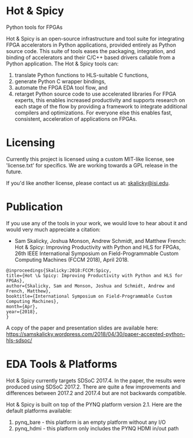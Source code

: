 # Hot & Spicy
Python tools for FPGAs

Hot & Spicy is an open-source infrastructure and tool suite for integrating FPGA accelerators in Python applications, provided entirely as Python source code. This suite of tools eases the packaging, integration, and binding of accelerators and their C/C++ based drivers callable from a Python application. The Hot & Spicy tools can: 
1. translate Python functions to HLS-suitable C functions, 
2. generate Python C wrapper bindings, 
3. automate the FPGA EDA tool flow, and 
4. retarget Python source code to use accelerated libraries
For FPGA experts, this enables increased productivity and supports research on each stage of the flow by providing a framework to integrate additional compilers and optimizations. For everyone else this enables fast, consistent, acceleration of applications on FPGAs. 

# Licensing
Currently this project is licensed using a custom MIT-like license, see 'license.txt' for specifics. We are working towards a GPL release in the future. 

If you'd like another license, please contact us at: skalicky@isi.edu. 

# Publication

If you use any of the tools in your work, we would love to hear about it and would very much appreciate a citation:

- Sam Skalicky, Joshua Monson, Andrew Schmidt, and Matthew French: Hot & Spicy: Improving Productivity with Python and HLS for FPGAs, 26th IEEE International Symposium on Field-Programmable Custom Computing Machines (FCCM 2018), April 2018.

```
@inproceedings{Skalicky:2018:FCCM:Spicy,
title={Hot \& Spicy: Improving Productivity with Python and HLS for FPGAs},
author={Skalicky, Sam and Monson, Joshua and Schmidt, Andrew and French, Matthew},
booktitle={International Symposium on Field-Programmable Custom Computing Machines},
month={Apr},
year={2018},
}
```

A copy of the paper and presentation slides are available here: https://samskalicky.wordpress.com/2018/04/30/paper-accepted-python-hls-sdsoc/

# EDA Tools & Platforms

Hot & Spicy currently targets SDSoC 2017.4. In the paper, the results were produced using SDSoC 2017.2. There are quite a few improvements and differences between 2017.2 and 2017.4 but are not backwards compatible.

Hot & Spicy is built on top of the PYNQ platform version 2.1. Here are the default platforms available:

1. pynq_bare - this platform is an empty platform without any I/O
2. pynq_hdmi - this platform only includes the PYNQ HDMI in/out path
